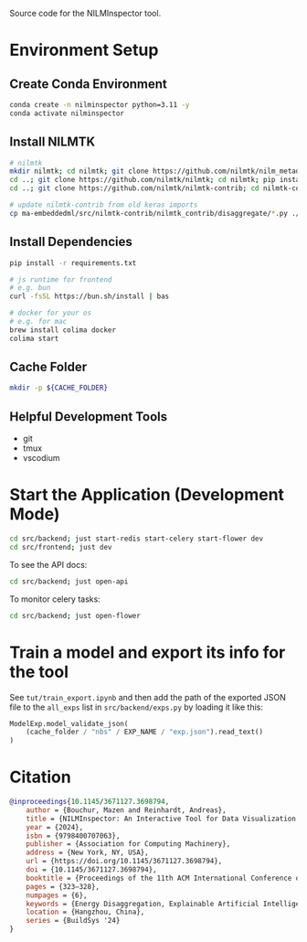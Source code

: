 Source code for the NILMInspector tool.

# Environment Setup

## Create Conda Environment

```sh
conda create -n nilminspector python=3.11 -y
conda activate nilminspector
```

## Install NILMTK

```sh
# nilmtk
mkdir nilmtk; cd nilmtk; git clone https://github.com/nilmtk/nilm_metadata; cd nilm_metadata; pip install -e '.[dev]' --no-deps
cd ..; git clone https://github.com/nilmtk/nilmtk; cd nilmtk; pip install -e '.[dev]' --no-deps
cd ..; git clone https://github.com/nilmtk/nilmtk-contrib; cd nilmtk-contrib; pip install -e '.[dev]' --no-deps

# update nilmtk-contrib from old keras imports
cp ma-embeddedml/src/nilmtk-contrib/nilmtk_contrib/disaggregate/*.py ./nilmtk_contrib/disaggregate
```

## Install Dependencies

```sh
pip install -r requirements.txt

# js runtime for frontend
# e.g. bun
curl -fsSL https://bun.sh/install | bas

# docker for your os
# e.g. for mac
brew install colima docker
colima start
```

## Cache Folder

```sh
mkdir -p ${CACHE_FOLDER}
```

## Helpful Development Tools

- git
- tmux
- vscodium

# Start the Application (Development Mode)

```sh
cd src/backend; just start-redis start-celery start-flower dev
cd src/frontend; just dev
```

To see the API docs:

```sh
cd src/backend; just open-api
```

To monitor celery tasks:

```sh
cd src/backend; just open-flower
```

# Train a model and export its info for the tool

See `tut/train_export.ipynb` and then add the path of the exported JSON file to the `all_exps` list in `src/backend/exps.py` by loading it like this:

```python
ModelExp.model_validate_json(
    (cache_folder / "nbs" / EXP_NAME / "exp.json").read_text()
)
```

# Citation

```bibtex
@inproceedings{10.1145/3671127.3698794,
    author = {Bouchur, Mazen and Reinhardt, Andreas},
    title = {NILMInspector: An Interactive Tool for Data Visualization and Manipulation in Load Disaggregation},
    year = {2024},
    isbn = {9798400707063},
    publisher = {Association for Computing Machinery},
    address = {New York, NY, USA},
    url = {https://doi.org/10.1145/3671127.3698794},
    doi = {10.1145/3671127.3698794},
    booktitle = {Proceedings of the 11th ACM International Conference on Systems for Energy-Efficient Buildings, Cities, and Transportation},
    pages = {323–328},
    numpages = {6},
    keywords = {Energy Disaggregation, Explainable Artificial Intelligence, Interactive Visualization, Machine Learning Tools, Non-Intrusive Load Monitoring, Performance Evaluation},
    location = {Hangzhou, China},
    series = {BuildSys '24}
}
```
